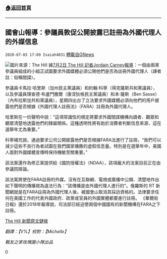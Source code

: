 ###  [:house:返回首頁](https://github.com/ourhimalayas/txt)
---

## 國會山報導：參議員敦促公開披露已註冊為外國代理人的外媒信息
`2020-07-03 17:09 Isaiah4031` [轉載自GNews](https://gnews.org/zh-hant/253118/)

![](https://s3.amazonaws.com/gnews-media-offload/wp-content/uploads/2020/07/03170435/Senate_20200703_foreign_media_to_disclose_photo.jpg)圖片來源：The Hill
據[7月2日 The Hill 記者Jordain Carney報導](https://thehill.com/homenews/media/505735-senators-push-foreign-media-to-disclose-if-they-are-registered-as-foreign)：一個由兩黨參議員組成的小組正試圖要求外國媒體必須公開他們是否為註冊外國代理人（譯者註：俗稱間諜）。

參議員卡馬拉·哈里斯（加州民主黨議員）和約翰·科寧（得克薩斯共和黨議員），以及參議員理查德·布盧門撒爾（康涅狄格民主黨議員）和本·薩斯（Ben Sasse） （內布拉斯加共和黨議員），星期四出台了立法要求外國媒體必須向他們的用戶披露他們是否根據《外國代理人註冊法》（FARA）註冊為外國代理人。

哈里斯在一份聲明中說：“這項常識性的規定將要求外國間諜機構向讀者、觀眾和聽眾清楚地透露他們的隸屬關係。這種透明性將有助於消費者判斷信息來源，這在選舉年尤為重要。”

科寧補充說，通過要求公司公開披露他們是否根據FARA法進行了註冊，“我們可以減少這些不良行為者試圖在我們國家播撒的虛假信息量。特別是在選舉年中，美國人面對外國媒體宣傳時保持機敏至關重要。”

該法案還作為修正案提供給《國防授權法》（NDAA），該項龐大的法案目前正在由參議院辯論。

該法案將使在FARA註冊的外媒，沒有在互聯網、電視或廣播中公開、清楚地作出如下聲明的傳播視為違法行為：“該傳播是由外國代理人進行的”。俄羅斯的 RT 新聞網就是在FARA註冊為外國代理人後，被國會山取消其採訪資格的。法律要求任何在美國工作的代表外國政府、政黨或官員的外國實體都要進行註冊。 《華爾街日報》還於2018年報導說，司法部已經迫使兩個中國國有的新聞機構在FARA之下註冊。

[The Hill 新聞原文鏈接](https://thehill.com/homenews/media/505735-senators-push-foreign-media-to-disclose-if-they-are-registered-as-foreign)

*翻譯：【V%】校對：【Michelle】*

*戰友之家玫瑰園小隊出品*

0
